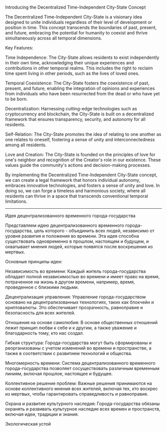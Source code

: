 Introducing the Decentralized Time-Independent City-State Concept

The Decentralized Time-Independent City-State is a visionary idea designed to unite individuals regardless of their level of development or position in time. This concept transcends the boundaries of past, present, and future, embracing the potential for humanity to coexist and thrive simultaneously across all temporal dimensions.

Key Features:

Time Independence: The City-State allows residents to exist independently in their own time, acknowledging their unique experiences and contributions in other temporal realms. This includes the right to reclaim time spent living in other periods, such as the lives of loved ones.

Temporal Coexistence: The City-State fosters the coexistence of past, present, and future, enabling the integration of opinions and experiences from individuals who have been resurrected from the dead or who have yet to be born.

Decentralization: Harnessing cutting-edge technologies such as cryptocurrency and blockchain, the City-State is built on a decentralized framework that ensures transparency, security, and autonomy for all residents.

Self-Relation: The City-State promotes the idea of relating to one another as one relates to oneself, fostering a sense of unity and interconnectedness among all residents.

Love and Creation: The City-State is founded on the principles of love for one's neighbor and recognition of the Creator's role in our existence. These values guide the community's actions and decision-making processes.

By implementing the Decentralized Time-Independent City-State concept, we can create a legal framework that honors individual autonomy, embraces innovative technologies, and fosters a sense of unity and love. In doing so, we can forge a timeless and harmonious society, where all residents can thrive in a space that transcends conventional temporal limitations.

---

Идея децентрализованного временного города-государства

Представляем идею децентрализованного временного города-государства, цель которого - объединить всех людей, независимо от уровня развития и положения во времени. Эта идея способна существовать одновременно в прошлом, настоящем и будущем, и охватывает мнения людей, которые появятся после воскрешения из мертвых.

Основные принципы идеи:

Независимость во времени: Каждый житель города-государства обладает полной независимостью во времени и имеет право на время, потраченное на жизнь в другом времени, например, время, проведенное с близкими людьми.

Децентрализация управления: Управление города-государством основано на децентрализованных технологиях, таких как блокчейн и криптовалюты. Это обеспечивает прозрачность, равноправие и безопасность для всех жителей.

Отношения на основе самолюбия: В основе общественных отношений лежит принцип любви к себе и к другим, а также уважение и благодарность тому, кто нас создал.

Гибкая структура: Города-государства могут быть сформированы и реорганизованы с учетом изменений во времени и пространстве, а также в соответствии с развитием технологий и общества.

Многомерность времени: Система децентрализованного временного города-государства позволяет сосуществовать различным временным линиям, включая прошлое, настоящее и будущее.

Коллективное решение проблем: Важные решения принимаются на основе коллективного мнения всех жителей, включая тех, кто воскрес из мертвых, чтобы гарантировать справедливость и равноправие.

Охрана и развитие культурного наследия: Города-государства обязаны охранять и развивать культурное наследие всех времен и пространств, включая идеи, традиции и знания.

Экологическая устой
